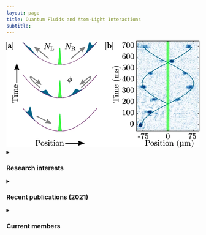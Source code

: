 ```yaml
---
layout: page
title: Quantum Fluids and Atom-Light Interactions
subtitle:
---
```


<img src="/assets/img/qfali_1.png" alt="QFALI" />

<details>
<summary><h3>Research interests</h3></summary>

Our theoretical study of quantum fluids — in particular Bose-Einstein condensation
— is being used to further our understanding and use of novel quantum
technologies powered by cold atoms. In particular, our research interests include:
<ul>
<li>the theoretical study of atom interferometry for dark matter detection;</li>
<li>modelling bright matter-wave solitons as a candidate for atom
interferometry;</li>
<li>modelling ultra-precise and portable atomtronic devices (e.g., the rotation
sensor) and</li>
<li>modelling the effects of finite temperature and non-equilibrium dynamics for
atomtronics.</li>
</ul>
We are a part of the Joint Quantum Centre Durham–Newcastle, and we collaborate
with researchers at Newcastle University.

</details>

<details>
<summary><h3>Recent publications (2021)</h3></summary>

<table border=0 width=100%>
    <tr>
        <td width=33%><img src="https://www.dur.ac.uk/images/QLM/fluids/papers/soliton_interferometry.png" width=100%></td>
        <td><b>Soliton interferometry with very narrow barriers obtained from spatially dependent dressed states</b></br>
            Callum L. Grimshaw, Thomas P. Billam, Simon A. Gardiner</br>
            <a href="https://arxiv.org/abs/2104.11511">ArXiv</a></p>
            Bright solitons in atomic Bose-Einstein condensates are a strong candidate for high precision matter-wave interferometry, as their inherent stability against dispersion supports long interrogation times. One analog to a beam splitter for these solitons is a narrow potential barrier. A very narrow barrier is desirable for interferometric purposes, but the width in a typical realisation, using a blue-detuned optical dipole potential, is limited by the wavelength of the laser light. We investigate a soliton interferometry scheme using the geometric scalar potential experienced by atoms in a spatially dependent dark state to overcome this limit. We propose a possible implementation and numerically probe the effects of deviations from the ideal configuration.</td>
    </tr>
    <tr>
        <td width=33%></td>
        <td><b>Roadmap on Atomtronics: State of the art
            and perspective</b></br>
            L. Amico, M. Boshier, G. Birkl, et al.</br>
            <a href="https://doi.org/10.1116/5.0026178"><i>AVS Quantum Sci.</i> <b>3</b> 039201 (2021)</a></p>
            Atomtronics deals with matter-wave circuits of ultra-cold atoms manipulated through magnetic or laser-generated guides with different shapes and intensities. In this way, new types of quantum networks can be constructed, in which coherent fluids are controlled with the know-how developed in the atomic and molecular physics community. In particular, quantum devices with enhanced precision, control and flexibility of their operating conditions can be accessed. Concomitantly, new quantum simulators and emulators harnessing on the coherent current flows can also be developed. Here, we survey the landscape of atomtronics-enabled quantum technology and draw a roadmap for the field in the near future. We review some of the latest progresses achieved in matter-wave circuits design and atom-chips. Atomtronic networks are deployed as promising platforms for probing many-body physics with a new angle and a new twist. The latter can be done both at the level of equilibrium and non-equilibrium situations. Numerous relevant problems in mesoscopic physics, like persistent currents and quantum transport in circuits of fermionic or bosonic atoms, are studied through a new lens. We summarize some of the atomtronics quantum devices and sensors. Finally, we discuss alkali-earth and Rydberg atoms as potential platforms for the realization of atomtronic circuits with special features.</td>
    </tr>
    <tr>
        <td width=33%><img src="https://journals.aps.org/pra/article/10.1103/PhysRevA.104.013719/figures/1/medium" width=100%></td>
        <td><b>Collective effects in the photon statistics of thermal atomic ensembles</b></br>
            Sofia Ribeiro, Thomas F. Cutler, Charles S. Adams, and Simon A. Gardiner</br>
            <a href="https://doi.org/10.1103/PhysRevA.104.013719"><i>Phys. Rev. A</i> <b>104</b> 013719 (2021)</a></p>
            We investigate the collective scattering of coherent light from a thermal alkali-metal vapor with temperatures ranging from 350 to 450 K, corresponding to average atomic spacings between 0.7λ and 0.1λ. We develop a theoretical model treating the atomic ensemble as coherent, interacting, radiating dipoles. We show that the two-time second-order correlation function of a thermal ensemble can be described by an average of randomly positioned atomic pairs. Our model illustrates good qualitative agreement with the experimental results. Furthermore, we show how fine-tuning of the experimental parameters may make it possible to explore several photon statistics regimes.</td>
    </tr>
  </table>

</details>

<details>
<summary><h3>Current members</h3></summary>
<table border=0>
    <tr>
        <td width=105 align=center><img src="https://www.dur.ac.uk/images/profiles/2360/GardinerS.jpg" alt="Simon Gardiner" width=95%></td>
        <td><b>Prof. Simon Gardiner</b></p>
            <a href="https://www.durham.ac.uk/staff/s-a-gardiner/">Profile</a> |
            <a href="https://orcid.org/0000-0001-5939-4612">ORCID</a>
        </td>
    </tr>
    <tr>
        <td width=105 align=center><img src="https://www.dur.ac.uk/images/profiles/14669/Wrathmall.jpg" alt="Steven Wrathmall" width=95%></td>
        <td><b>Dr Steven Wrathmall</b></p>
            <a href="https://www.durham.ac.uk/staff/s-a-wrathmall/">Profile</a> |
            <a href="https://orcid.org/0000-0003-1770-9721">ORCID</a>
        </td>
    </tr>
    <tr>
        <td width=105 align=center><img src="https://www.dur.ac.uk/images/profiles/19530/JackGriffiths.jpg" alt="Jack Griffiths" width=95%></td>
        <td><b>Jack Griffiths</b></p>
            <a href="https://www.durham.ac.uk/staff/jack-griffiths/">Profile</a> |
            <a href="https://orcid.org/0000-0001-7794-6687">ORCID</a>
        </td>
    </tr>
    <tr>
        <td width=105 align=center></td>
        <td><b>Callum Grimshaw</b></p>
            <a href="https://www.durham.ac.uk/staff/callum-l-grimshaw/">Profile</a>
        </td>
    </tr>
    <tr>
        <td width=105 align=center><img src="https://www.dur.ac.uk/images/physics/staff/dph0slc01.jpg" alt="Simon Cornish" width=95%></td>
        <td><b>Prof. Simon Cornish</b></p>
            <a href="https://www.durham.ac.uk/staff/s-l-cornish/">Profile</a> |
            <a href="https://orcid.org/0000-0003-1407-4126">ORCID</a>
        </td>
    </tr>
</table>


</details>
